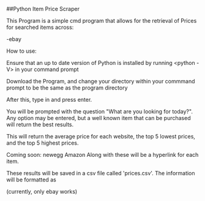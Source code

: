 ##Python Item Price Scraper

This Program is a simple cmd program that allows for the retrieval of Prices for searched items across:

-ebay

How to use:

Ensure that an up to date version of Python is installed by running <python -V> in your command prompt

Download the Program, and change your directory within your commmand prompt to be the same as the program directory

After this, type in <python scraper.py> and press enter.

You will be prompted with the question "What are you looking for today?". Any option may be entered, but a well known item that can be purchased will return the best results.

This will return the average price for each website, the top 5 lowest prices, and the top 5 highest prices. 

Coming soon: 
    newegg
    Amazon
    Along with these will be a hyperlink for each item. 

These results will be saved in a csv file called 'prices.csv'. The information will be formatted as 

(currently, only ebay works)
